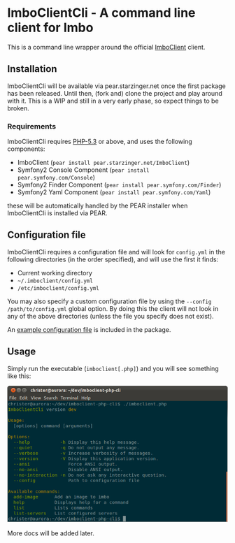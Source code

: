 # ImboClientCli - A command line client for Imbo
This is a command line wrapper around the official [ImboClient](https://github.com/imbo/imboclient-php) client.

## Installation
ImboClientCli will be available via pear.starzinger.net once the first package has been released. Until then, (fork and) clone the project and play around with it. This is a WIP and still in a very early phase, so expect things to be broken.

### Requirements
ImboClientCli requires [PHP-5.3](http://php.net/) or above, and uses the following components:

* ImboClient (`pear install pear.starzinger.net/ImboClient`)
* Symfony2 Console Component (`pear install pear.symfony.com/Console`)
* Symfony2 Finder Component (`pear install pear.symfony.com/Finder`)
* Symfony2 Yaml Component (`pear install pear.symfony.com/Yaml`)

these will be automatically handled by the PEAR installer when ImboClientCli is installed via PEAR.

## Configuration file
ImboClientCli requires a configuration file and will look for `config.yml` in the following directories (in the order specified), and will use the first it finds:

* Current working directory
* `~/.imboclient/config.yml`
* `/etc/imboclient/config.yml`

You may also specify a custom configuration file by using the `--config /path/to/config.yml` global option. By doing this the client will not look in any of the above directories (unless the file you specify does not exist).

An [example configuration file](https://github.com/imbo/imboclient-php-cli/blob/master/config.yml.dist) is included in the package.

## Usage
Simply run the executable (`imboclient[.php]`) and you will see something like this:

![Screenshot](https://github.com/imbo/imboclient-php-cli/raw/master/screenshots/imboclientcli.png "Command executed without any options")

More docs will be added later.
